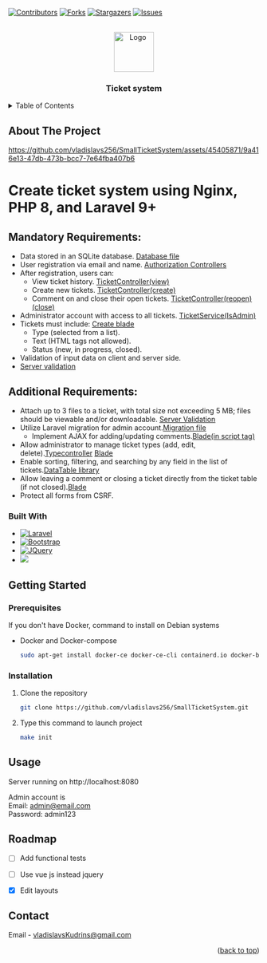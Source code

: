 <a name="readme-top"></a>



<!--
*** https://www.markdownguide.org/basic-syntax/#reference-style-links
-->
[![Contributors][contributors-shield]][contributors-url]
[![Forks][forks-shield]][forks-url]
[![Stargazers][stars-shield]][stars-url]
[![Issues][issues-shield]][issues-url]

[//]: # ([![LinkedIn][linkedin-shield]][linkedin-url])



<!-- PROJECT LOGO -->
<br />
<div align="center">
  <a href="https://github.com/vladislavs256/SmallTicketSystem">
    <img src="https://avatars.githubusercontent.com/u/45405871?s=400&u=6b3f9774b0dd21e79ca4fe7c2676208956f64350&v=4" alt="Logo" width="80" height="80">
  </a>

<h3 align="center">Ticket system</h3>

  <p align="center">
    
  </p>
</div>



<!-- TABLE OF CONTENTS -->
<details>
  <summary>Table of Contents</summary>
  <ol>
    <li>
      <a href="#about-the-project">About The Project</a>
      <ul>
        <li><a href="#built-with">Built With</a></li>
      </ul>
    </li>
    <li>
      <a href="#getting-started">Getting Started</a>
      <ul>
        <li><a href="#prerequisites">Prerequisites</a></li>
        <li><a href="#installation">Installation</a></li>
      </ul>
    </li>
    <li><a href="#usage">Usage</a></li>
    <li><a href="#roadmap">Roadmap</a></li>
    <li><a href="#contact">Contact</a></li>
  </ol>
</details>



<!-- ABOUT THE PROJECT -->
## About The Project

https://github.com/vladislavs256/SmallTicketSystem/assets/45405871/9a416e13-47db-473b-bcc7-7e64fba407b6

# Create ticket system using Nginx, PHP 8, and Laravel 9+

## Mandatory Requirements:

- Data stored in an SQLite database. [Database file](data/database.sqlite)
- User registration via email and name. [Authorization Controllers](app/Http/Controllers/Auth)
- After registration, users can: 
    - View ticket history. [TicketController(view)](app/Http/Controllers/Ticket/TicketController.php)
    - Create new tickets. [TicketController(create)](app/Http/Controllers/Ticket/TicketController.php)
    - Comment on and close their open tickets. [TicketController(reopen)(close)](app/Http/Controllers/Ticket/TicketController.php)
- Administrator account with access to all tickets. [TicketService(IsAdmin)](app/Services/Ticket/TicketService.php)
- Tickets must include: [Create blade](resources/views/tickets/create.blade.php)
    - Type (selected from a list).
    - Text (HTML tags not allowed).
    - Status (new, in progress, closed).
- Validation of input data on client and server side.
- [Server validation](app/Http/Requests/)

## Additional Requirements:

- Attach up to 3 files to a ticket, with total size not exceeding 5 MB; files should be viewable and/or downloadable. [Server Validation](app/Http/Requests/Ticket/CreateRequest.php)
- Utilize Laravel migration for admin account.[Migration file](database/migrations/2014_10_12_000000_create_users_table.php)
  - Implement AJAX for adding/updating comments.[Blade(in script tag)](resources/views/tickets/view.blade.php)
- Allow administrator to manage ticket types (add, edit, delete).[Typecontroller](app/Http/Controllers/Ticket/TypeController.php) [Blade](resources/views/type)
- Enable sorting, filtering, and searching by any field in the list of tickets.[DataTable library](resources/views/tickets/index.blade.php)
- Allow leaving a comment or closing a ticket directly from the ticket table (if not closed).[Blade](resources/views/tickets/index.blade.php)
- Protect all forms from CSRF.





### Built With

* [![Laravel][Laravel.com]][Laravel-url]
* [![Bootstrap][Bootstrap.com]][Bootstrap-url]
* [![JQuery][JQuery.com]][JQuery-url]
* ![](https://komarev.com/ghpvc/?username=TicketSystem)



<!-- GETTING STARTED -->
## Getting Started

### Prerequisites

If you don't have Docker, command to install on Debian systems
* Docker and Docker-compose
  ```sh
  sudo apt-get install docker-ce docker-ce-cli containerd.io docker-buildx-plugin docker-compose-plugin
  ```

### Installation

1. Clone the repository
   ```sh
   git clone https://github.com/vladislavs256/SmallTicketSystem.git
   ```
2. Type this command to launch project
   ```sh
   make init 
   ```
   
 
 





<!-- USAGE EXAMPLES -->
## Usage

Server running on http://localhost:8080

Admin account is<br>
Email: admin@email.com <br>
Password: admin123





<!-- ROADMAP -->
## Roadmap

- [ ] Add functional tests
- [ ] Use vue js instead jquery
- [x] Edit layouts


<!-- CONTACT -->
## Contact

Email - vladislavsKudrins@gmail.com <br>

<p align="right">(<a href="#readme-top">back to top</a>)</p>



<!-- MARKDOWN LINKS & IMAGES -->
<!-- https://www.markdownguide.org/basic-syntax/#reference-style-links -->
[contributors-shield]: https://img.shields.io/github/contributors/vladislavs256/SmallTicketSystem.svg?style=for-the-badge
[contributors-url]: https://github.com/vladislavs256/SmallTicketSystem/graphs/contributors
[forks-shield]: https://img.shields.io/github/forks/vladislavs256/SmallTicketSystem.svg?style=for-the-badge
[forks-url]: https://github.com/vladislavs256/SmallTicketSystem/network/members
[stars-shield]: https://img.shields.io/github/stars/vladislavs256/SmallTicketSystem.svg?style=for-the-badge
[stars-url]: https://github.com/vladislavs256/SmallTicketSystem/stargazers
[issues-shield]: https://img.shields.io/github/issues/vladislavs256/SmallTicketSystem.svg?style=for-the-badge
[issues-url]: https://github.com/vladislavs256/SmallTicketSystem/issues
[license-shield]: https://img.shields.io/github/license/vladislavs256/SmallTicketSystem.svg?style=for-the-badge
[license-url]: https://github.com/vladislavs256/SmallTicketSystem/blob/master/LICENSE.txt
[linkedin-shield]: https://img.shields.io/badge/-LinkedIn-black.svg?style=for-the-badge&logo=linkedin&colorB=555
[linkedin-url]: https://linkedin.com/in/linkedin_username
[product-screenshot]: images/screenshot.png
[Laravel.com]: https://img.shields.io/badge/Laravel-FF2D20?style=for-the-badge&logo=laravel&logoColor=white
[Laravel-url]: https://laravel.com
[Bootstrap.com]: https://img.shields.io/badge/Bootstrap-563D7C?style=for-the-badge&logo=bootstrap&logoColor=white
[Bootstrap-url]: https://getbootstrap.com
[JQuery.com]: https://img.shields.io/badge/jQuery-0769AD?style=for-the-badge&logo=jquery&logoColor=white
[JQuery-url]: https://jquery.com




